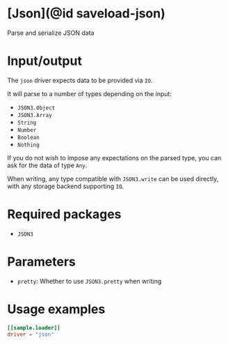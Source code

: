 # [Json](@id saveload-json)

Parse and serialize JSON data

# Input/output

The `json` driver expects data to be provided via `IO`.

It will parse to a number of types depending on the input:

  * `JSON3.Object`
  * `JSON3.Array`
  * `String`
  * `Number`
  * `Boolean`
  * `Nothing`

If you do not wish to impose any expectations on the parsed type, you can ask for the data of type `Any`.

When writing, any type compatible with `JSON3.write` can be used directly, with any storage backend supporting `IO`.

# Required packages

  * `JSON3`

# Parameters

  * `pretty`: Whether to use `JSON3.pretty` when writing

# Usage examples

```toml
[[sample.loader]]
driver = "json"
```


